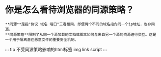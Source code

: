 # 你是怎么看待浏览器的同源策略？
    **同源**是指"协议 域名 端口"三者相同，即便两个不同的域名指向同一个ip地址，也非同源。  
    **同源策略**限制了从同一个源加载的文档或脚本如何与来自另一个源的资源进行交互。这是一个用于隔离潜在恶意文件的重要安全机制。  
::: tip 不受同源策略影响的html标签
    img  link script
:::

